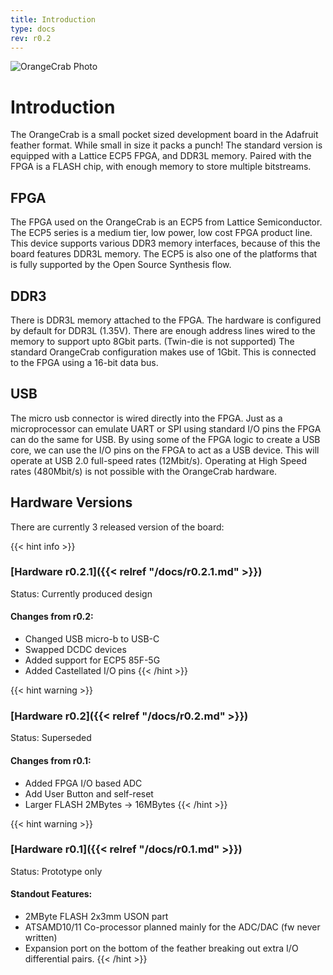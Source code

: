 ```yaml
---
title: Introduction
type: docs
rev: r0.2
---
```


![OrangeCrab Photo](docs/r0.2/orangeCrab-6.jpg "OrangeCrab Photo")

# Introduction

The OrangeCrab is a small pocket sized development board in the Adafruit feather format. While small in size it packs a punch! The standard version is equipped with a Lattice ECP5 FPGA, and DDR3L memory. Paired with the FPGA is a FLASH chip, with enough memory to store multiple bitstreams.

## FPGA
The FPGA used on the OrangeCrab is an ECP5 from Lattice Semiconductor. The ECP5 series is a medium tier, low power, low cost FPGA product line. This device supports various DDR3 memory interfaces, because of this the board features DDR3L memory. The ECP5 is also one of the platforms that is fully supported by the Open Source Synthesis flow.

## DDR3
There is DDR3L memory attached to the FPGA. The hardware is configured by default for DDR3L (1.35V). There are enough address lines wired to the memory to support upto 8Gbit parts. (Twin-die is not supported) The standard OrangeCrab configuration makes use of 1Gbit. This is connected to the FPGA using a 16-bit data bus. 

## USB
The micro usb connector is wired directly into the FPGA. Just as a microprocessor can emulate UART or SPI using standard I/O pins the FPGA can do the same for USB. By using some of the FPGA logic to create a USB core, we can use the I/O pins on the FPGA to act as a USB device. This will operate at USB 2.0 full-speed rates (12Mbit/s). Operating at High Speed rates (480Mbit/s) is not possible with the OrangeCrab hardware.

## Hardware Versions

There are currently 3 released version of the board:

{{< hint info >}}
### [Hardware r0.2.1]({{< relref "/docs/r0.2.1.md" >}})
Status: Currently produced design
        
#### Changes from r0.2:
- Changed USB micro-b to USB-C
- Swapped DCDC devices
- Added support for ECP5 85F-5G
- Added Castellated I/O pins 
{{< /hint >}}

{{< hint warning >}}
### [Hardware r0.2]({{< relref "/docs/r0.2.md" >}})
Status: Superseded

#### Changes from r0.1:
- Added FPGA I/O based ADC
- Add User Button and self-reset
- Larger FLASH 2MBytes -> 16MBytes
{{< /hint >}}

{{< hint warning >}}
### [Hardware r0.1]({{< relref "/docs/r0.1.md" >}})
Status: Prototype only

#### Standout Features:
- 2MByte FLASH 2x3mm USON part
- ATSAMD10/11 Co-processor planned mainly for the ADC/DAC (fw never written)
- Expansion port on the bottom of the feather breaking out extra I/O differential pairs.
{{< /hint >}}